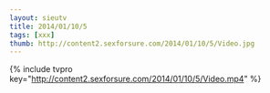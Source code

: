 ```yaml
--- 
layout: sieutv
title: 2014/01/10/5
tags: [xxx]
thumb: http://content2.sexforsure.com/2014/01/10/5/Video.jpg
---
```

{% include tvpro key="http://content2.sexforsure.com/2014/01/10/5/Video.mp4" %} 
